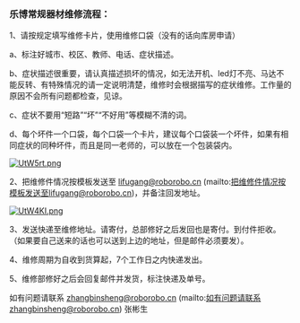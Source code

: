 ### **乐博常规器材维修流程：**

1、请按规定填写维修卡片，使用维修口袋（没有的话向库房申请）

a、标注好城市、校区、教师、电话、症状描述。

b、症状描述很重要，请认真描述损坏的情况，如无法开机、led灯不亮、马达不能反转、有特殊情况的请一定说明清楚，维修时会根据描写的症状维修。工作量的原因不会所有问题都检查，见谅。

c、症状不要用“短路”“坏”“不好用”等模糊不清的词。

d、每个坏件一个口袋，每个口袋一个卡片，建议每个口袋装一个坏件，如果有相同症状的同种坏件，而且是同一老师的，可以放在一个包装袋内。

[![UtW5rt.png](https://s1.ax1x.com/2020/07/14/UtW5rt.png)](https://imgchr.com/i/UtW5rt)

2、把维修件情况按模板发送至 lifugang@roborobo.cn (mailto:把维修件情况按模板发送至lifugang@roborobo.cn)，并备注回发地址。

[![UtW4KI.png](https://s1.ax1x.com/2020/07/14/UtW4KI.png)](https://imgchr.com/i/UtW4KI)

3、发送快递至维修地址。请寄付，总部修好之后发回也是寄付。到付件拒收。（如果要自己送来的话也可以送到上边的地址，但是邮件必须要发）。

4、维修周期为自收到货算起，7个工作日之内快递发出。

5、维修部修好之后会回复邮件并发货，标注快递及单号。

如有问题请联系 zhangbinsheng@roborobo.cn (mailto:如有问题请联系zhangbinsheng@roborobo.cn) 张彬生 